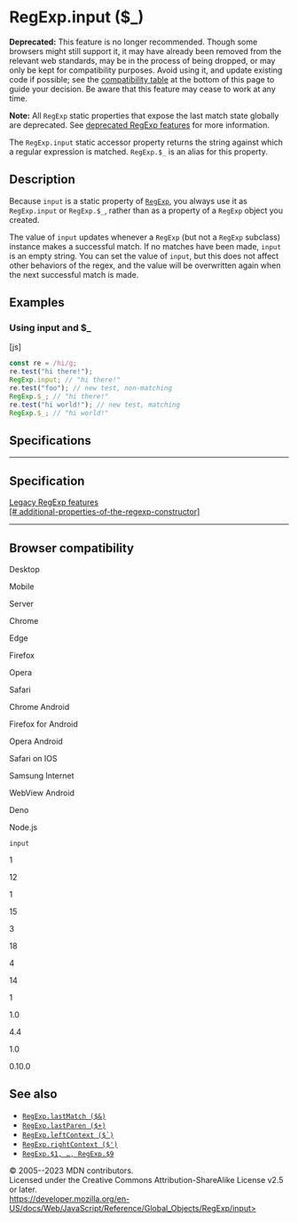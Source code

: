 RegExp.input (\$\_)
===================

 
 
**Deprecated:** This feature is no longer recommended. Though some
browsers might still support it, it may have already been removed from
the relevant web standards, may be in the process of being dropped, or
may only be kept for compatibility purposes. Avoid using it, and update
existing code if possible; see the [compatibility
table](#browser_compatibility) at the bottom of this page to guide your
decision. Be aware that this feature may cease to work at any time.


 
**Note:** All `RegExp` static properties that expose the last match
state globally are deprecated. See [deprecated RegExp
features](https://developer.mozilla.org/en-US/docs/Web/JavaScript/Reference/Deprecated_and_obsolete_features#regexp)
for more information.


The `RegExp.input` static accessor property returns the string against
which a regular expression is matched. `RegExp.$_` is an alias for this
property.


 
Description
-----------

 
Because `input` is a static property of [`RegExp`](../regexp), you
always use it as `RegExp.input` or `RegExp.$_`, rather than as a
property of a `RegExp` object you created.

The value of `input` updates whenever a `RegExp` (but not a `RegExp`
subclass) instance makes a successful match. If no matches have been
made, `input` is an empty string. You can set the value of `input`, but
this does not affect other behaviors of the regex, and the value will be
overwritten again when the next successful match is made.



 
Examples
--------


 
### Using input and \$\_ 

 
 
 
[js]


```js
const re = /hi/g;
re.test("hi there!");
RegExp.input; // "hi there!"
re.test("foo"); // new test, non-matching
RegExp.$_; // "hi there!"
re.test("hi world!"); // new test, matching
RegExp.$_; // "hi world!"
```




Specifications
--------------

 
  ---------------------------------------------------------------------------------------------------------------------------------------------------------------------
  Specification
  ---------------------------------------------------------------------------------------------------------------------------------------------------------------------
  [Legacy RegExp features\
  [\#
  additional-properties-of-the-regexp-constructor]](https://github.com/tc39/proposal-regexp-legacy-features/#additional-properties-of-the-regexp-constructor)

  ---------------------------------------------------------------------------------------------------------------------------------------------------------------------


Browser compatibility 
---------------------

 


Desktop

Mobile

Server

Chrome

Edge

Firefox

Opera

Safari

Chrome Android

Firefox for Android

Opera Android

Safari on IOS

Samsung Internet

WebView Android

Deno

Node.js

`input`

1

12

1

15

3

18

4

14

1

1.0

4.4

1.0

0.10.0

 
See also 
--------

 
-   [`RegExp.lastMatch ($&)`](lastmatch)
-   [`RegExp.lastParen ($+)`](lastparen)
-   [`` RegExp.leftContext ($`) ``](leftcontext)
-   [`RegExp.rightContext ($')`](rightcontext)
-   [`RegExp.$1, …, RegExp.$9`](n)



 
© 2005--2023 MDN contributors.\
Licensed under the Creative Commons Attribution-ShareAlike License v2.5
or later.\
https://developer.mozilla.org/en-US/docs/Web/JavaScript/Reference/Global_Objects/RegExp/input>

